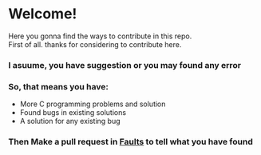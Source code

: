 # Welcome!
Here you gonna find the ways to contribute in this repo. <br>
First of all. thanks for considering to contribute here. <br>
### I asuume, you have suggestion or you may found any error

### So, that means you have:

* More C programming problems and solution
* Found bugs in existing solutions
* A solution for any existing bug

### Then Make a pull request in [Faults](https://github.com/Meraj-Kazi/C-language-basic-problems/blob/master/FAULTS.md) to tell what you have found
